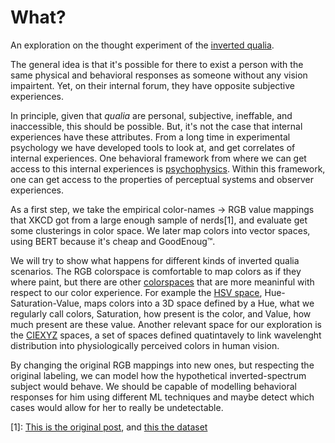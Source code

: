 # What?

An exploration on the thought experiment of the [inverted qualia](https://plato.stanford.edu/entries/qualia-inverted/).

The general idea is that it's possible for there to exist a person with the same physical and behavioral responses as someone without any vision impairtent. Yet, on their internal forum, they have opposite subjective experiences.

In principle, given that *qualia* are personal, subjective, ineffable, and inaccessible, this should be possible. But, it's not the case that internal experiences have these attributes. From a long time in experimental psychology we have developed tools to look at, and get correlates of internal experiences. One behavioral framework from where we can get access to this internal experiences is [psychophysics](https://en.wikipedia.org/wiki/Psychophysics). Within this framework, one can get access to the properties of perceptual systems and observer experiences.

As a first step, we take the empirical color-names $\to$ RGB value mappings that XKCD got from a large enough sample of nerds[1], and evaluate get some clusterings in color space. We later map colors into vector spaces, using BERT because it's cheap and GoodEnoug™.

We will try to show what happens for different kinds of inverted qualia scenarios. The RGB colorspace is comfortable to map colors as if they where paint, but there are other [colorspaces](https://en.wikipedia.org/wiki/Color_space) that are more meaninful with respect to our color experience. For example the [HSV space](https://en.wikipedia.org/wiki/HSL_and_HSV), Hue-Saturation-Value, maps colors into a 3D space defined by a Hue, what we regularly call colors, Saturation, how present is the color, and Value, how much present are these value. Another relevant space for our exploration is the [CIEXYZ](https://en.wikipedia.org/wiki/CIE_1931_color_space) spaces, a set of spaces defined quatintavely to link wavelenght distribution into physiologically perceived colors in human vision.

By changing the original RGB mappings into new ones, but respecting the original labeling, we can model how the hypothetical inverted-spectrum subject would behave. We should be capable of modelling behavioral responses for him using different ML techniques and maybe detect which cases would allow for her to really be undetectable.



[1]: [This is the original post](https://xkcd.com/color/rgb), and [this the dataset](https://xkcd.com/color/rgb.txt)
